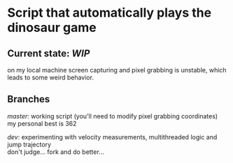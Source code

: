 Script that automatically plays the dinosaur game
=

## Current state: *WIP*
on my local machine screen capturing and pixel grabbing is unstable, which leads to some weird behavior.  

## Branches
*master*: working script (you'll need to modify pixel grabbing coordinates)  
my personal best is 362

*dev*: experimenting with velocity measurements, multithreaded logic and jump trajectory  
don't judge... fork and do better...
